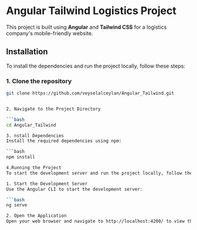 # Angular Tailwind Logistics Project

This project is built using **Angular** and **Tailwind CSS** for a logistics company's mobile-friendly website.

## Installation

To install the dependencies and run the project locally, follow these steps:

### 1. Clone the repository

```bash
git clone https://github.com/veyselalceylan/Angular_Tailwind.git


2. Navigate to the Project Directory

```bash
cd Angular_Tailwind

3. nstall Dependencies
Install the required dependencies using npm:

```bash
npm install

4.Running the Project
To start the development server and run the project locally, follow these steps:

1. Start the Development Server
Use the Angular CLI to start the development server:

```bash
ng serve

2. Open the Application
Open your web browser and navigate to http://localhost:4200/ to view the application in action.
